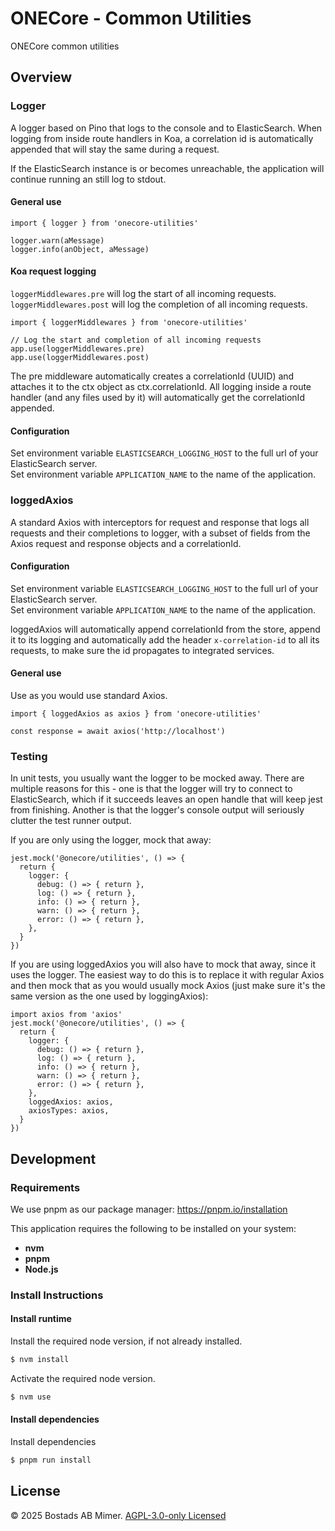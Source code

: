 # ONECore - Common Utilities

ONECore common utilities

## Overview

### Logger

A logger based on Pino that logs to the console and to ElasticSearch. When logging from inside route handlers in Koa, a correlation id is automatically appended that will stay the same during a request.

If the ElasticSearch instance is or becomes unreachable, the application will continue running an still log to stdout.

#### General use

```
import { logger } from 'onecore-utilities'

logger.warn(aMessage)
logger.info(anObject, aMessage)
```

#### Koa request logging

`loggerMiddlewares.pre` will log the start of all incoming requests.<br>
`loggerMiddlewares.post` will log the completion of all incoming requests.

```
import { loggerMiddlewares } from 'onecore-utilities'

// Log the start and completion of all incoming requests
app.use(loggerMiddlewares.pre)
app.use(loggerMiddlewares.post)
```

The pre middleware automatically creates a correlationId (UUID) and attaches it to the ctx object as ctx.correlationId. All logging inside a route handler (and any files used by it) will automatically get the correlationId appended.

#### Configuration

Set environment variable `ELASTICSEARCH_LOGGING_HOST` to the full url of your ElasticSearch server.<br>
Set environment variable `APPLICATION_NAME` to the name of the application.

### loggedAxios

A standard Axios with interceptors for request and response that logs all requests and their completions to logger, with a subset of fields from the Axios request and response objects and a correlationId.

#### Configuration

Set environment variable `ELASTICSEARCH_LOGGING_HOST` to the full url of your ElasticSearch server.<br>
Set environment variable `APPLICATION_NAME` to the name of the application.

loggedAxios will automatically append correlationId from the store, append it to its logging and automatically add the header `x-correlation-id` to all its requests, to make sure the id propagates to integrated services.

#### General use

Use as you would use standard Axios.

```
import { loggedAxios as axios } from 'onecore-utilities'

const response = await axios('http://localhost')
```

### Testing

In unit tests, you usually want the logger to be mocked away. There are multiple reasons for this - one is that the logger will try to connect to ElasticSearch, which if it succeeds leaves an open handle that will keep jest from finishing. Another is that the logger's console output will seriously clutter the test runner output.

If you are only using the logger, mock that away:

```
jest.mock('@onecore/utilities', () => {
  return {
    logger: {
      debug: () => { return },
      log: () => { return },
      info: () => { return },
      warn: () => { return },
      error: () => { return },
    },
  }
})
```

If you are using loggedAxios you will also have to mock that away, since it uses the logger. The easiest way to do this is to replace it with regular Axios and then mock that as you would usually mock Axios (just make sure it's the same version as the one used by loggingAxios):

```
import axios from 'axios'
jest.mock('@onecore/utilities', () => {
  return {
    logger: {
      debug: () => { return },
      log: () => { return },
      info: () => { return },
      warn: () => { return },
      error: () => { return },
    },
    loggedAxios: axios,
    axiosTypes: axios,
  }
})
```

## Development

### Requirements

We use pnpm as our package manager: https://pnpm.io/installation

This application requires the following to be installed on your system:

- **nvm**
- **pnpm**
- **Node.js**

### Install Instructions

#### Install runtime

Install the required node version, if not already installed.

```sh
$ nvm install
```

Activate the required node version.

```sh
$ nvm use
```

#### Install dependencies

Install dependencies

```sh
$ pnpm run install
```

## License

© 2025 Bostads AB Mimer. [AGPL-3.0-only Licensed](./LICENSE)
